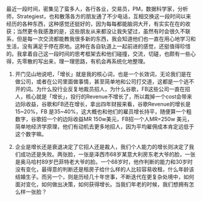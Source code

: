 最近一段时间，密集见了蛮多人，各行各业，交易员，PM，数据科学家，分析师，Strategiest，也和散落各方的朋友通了不少电话，互相交换这一段时间以来经历的各种东西，这种感觉还挺好的，因为每每都能脑洞大开，有实实在在的收获；当然更令我感激的是，这些朋友从来都没让我失望过，虽然有时会很久不联系，但是每一次交流都能教我很多新的东西，我会知道他们也一直在用心地学习和生活，没有满足于停在原地。这种在各自轨道上一起前进的感觉，还挺值得珍惜的。我拿着自己这一段时间的思考框架去和他们碰撞，交流，切磋，也颇有一些心得，先零散的写出来，理一理思路，有机会再系统化地整理。

1. 开门见山地说吧，「增长」就是我的核心词，也是一个长效词，无论我们是在做公司，或者在公司里面做事情，甚至简单地和公司打交道，这都是一个逃不开的词。为什么投行业反复地裁员招人，为什么谷歌，FB这些公司一直在招人，核心就是「增长」，投行的Revenue不增长了，所以裁掉一个cost会带来边际收益，谷歌和FB还在增长，拿出四年财报来看，谷歌Revenue的增长是15~20%，FB 是35~40%，这大概也和他们的雇员增长持平，随便算一个粗数字，谷歌招一个的边际收益MR 150w美元，FB招一个人MR=250w 美元，简单地经济学原理，他们有动机去更多地招人，因为平均雇佣成本肯定远低于这个数字嘛。

2. 企业是增长还是衰退决定了它招人还是裁人，我们个人能力的增长则决定了我们成功还是失败。两张脸，一张是泽西市68岁某意大利房东老大爷的脸，一张是奥马哈村89岁巴菲特老大爷的脸。一个68岁时，他作判断的能力和30岁时没有变化，最得意的判断还是租房子给什么样的人比较容易收租，什么年龄该结婚生子。而另一个，则是历经几十年世事，不断迭代在更复杂处境中，如何面对变化，如何做出决策，如何获得增长。当我们年老的时候，我们想拥有怎么样一张脸？










